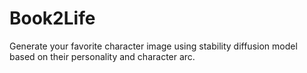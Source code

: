 # Book2Life
Generate your favorite character image using stability diffusion model based on their personality and character arc.
